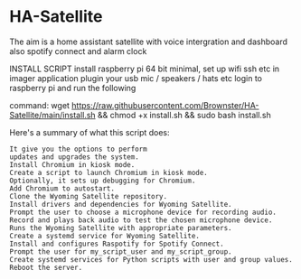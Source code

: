 # HA-Satellite
The aim is a home assistant satellite with voice intergration and dashboard also spotify connect and alarm clock


INSTALL SCRIPT
install raspberry pi 64 bit minimal, set up wifi ssh etc in imager application
plugin your usb mic / speakers / hats etc
login to raspberry pi and run the following

command:    wget https://raw.githubusercontent.com/Brownster/HA-Satellite/main/install.sh && chmod +x install.sh && sudo bash install.sh


Here's a summary of what this script does:

    It give you the options to perform
    updates and upgrades the system.
    Install Chromium in kiosk mode.
    Create a script to launch Chromium in kiosk mode.
    Optionally, it sets up debugging for Chromium.
    Add Chromium to autostart.
    Clone the Wyoming Satellite repository.
    Install drivers and dependencies for Wyoming Satellite.
    Prompt the user to choose a microphone device for recording audio.
    Record and plays back audio to test the chosen microphone device.
    Runs the Wyoming Satellite with appropriate parameters.
    Create a systemd service for Wyoming Satellite.
    Install and configures Raspotify for Spotify Connect.
    Prompt the user for my_script_user and my_script_group.
    Create systemd services for Python scripts with user and group values.
    Reboot the server.
